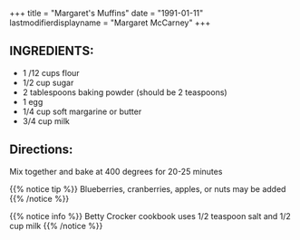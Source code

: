 +++
title = "Margaret's Muffins"
date = "1991-01-11"
lastmodifierdisplayname = "Margaret McCarney"
+++

## INGREDIENTS:

* 1 /12 cups flour
* 1/2 cup sugar
* 2 tablespoons baking powder (should be 2 teaspoons)
* 1 egg
* 1/4 cup soft margarine or butter
* 3/4 cup milk

## Directions:

Mix together and bake at 400 degrees for 20-25 minutes

{{% notice tip %}}
Blueberries, cranberries, apples, or nuts may be added
{{% /notice %}}

{{% notice info %}}
Betty Crocker cookbook uses 1/2 teaspoon salt and 1/2 cup milk
{{% /notice %}}
